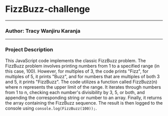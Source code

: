 # FizzBuzz-challenge
*****
### Author: Tracy Wanjiru Karanja
*****
### Project Description
This JavaScript code implements the classic FizzBuzz problem. The FizzBuzz problem involves printing numbers from 1 to a specified range (in this case, 100). However, for multiples of 3, the code prints "Fizz", for multiples of 5, it prints "Buzz", and for numbers that are multiples of both 3 and 5, it prints "FizzBuzz". The code utilizes a function called FizzBuzz(n) where n represents the upper limit of the range. It iterates through numbers from 1 to n, checking each number's divisibility by 3, 5, or both, and appending the corresponding string or number to an array. Finally, it returns the array containing the FizzBuzz sequence. The result is then logged to the console using ```console.log(FizzBuzz(100));```.
